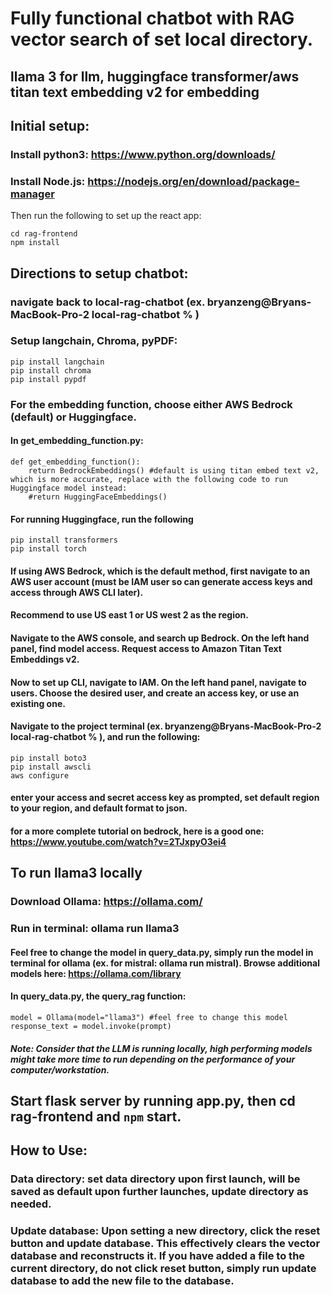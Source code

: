 # Fully functional chatbot with RAG vector search of set local directory.
## llama 3 for llm, huggingface transformer/aws titan text embedding v2 for embedding

## Initial setup:
### Install python3: https://www.python.org/downloads/
### Install Node.js: https://nodejs.org/en/download/package-manager

Then run the following to set up the react app:
```
cd rag-frontend
npm install
```


## Directions to setup chatbot:
### navigate back to local-rag-chatbot (ex. bryanzeng@Bryans-MacBook-Pro-2 local-rag-chatbot % )
### Setup langchain, Chroma, pyPDF:
```
pip install langchain
pip install chroma
pip install pypdf
```
### For the embedding function, choose either AWS Bedrock (default) or Huggingface. 
#### In get_embedding_function.py:
```
def get_embedding_function():
    return BedrockEmbeddings() #default is using titan embed text v2, which is more accurate, replace with the following code to run Huggingface model instead:
    #return HuggingFaceEmbeddings()

```

#### For running Huggingface, run the following
```
pip install transformers
pip install torch
```
#### If using AWS Bedrock, which is the default method, first navigate to an AWS user account (must be IAM user so can generate access keys and access through AWS CLI later).
#### Recommend to use US east 1 or US west 2 as the region.
#### Navigate to the AWS console, and search up Bedrock. On the left hand panel, find model access. Request access to Amazon Titan Text Embeddings v2.
#### Now to set up CLI, navigate to IAM. On the left hand panel, navigate to users. Choose the desired user, and create an access key, or use an existing one.
#### Navigate to the project terminal (ex. bryanzeng@Bryans-MacBook-Pro-2 local-rag-chatbot % ), and run the following:
```
pip install boto3
pip install awscli
aws configure
```
#### enter your access and secret access key as prompted, set default region to your region, and default format to json.
#### for a more complete tutorial on bedrock, here is a good one: https://www.youtube.com/watch?v=2TJxpyO3ei4

## To run llama3 locally
### Download Ollama: https://ollama.com/
### Run in terminal: ollama run llama3
#### Feel free to change the model in query_data.py, simply run the model in terminal for ollama (ex. for mistral: ollama run mistral). Browse additional models here: https://ollama.com/library
#### In query_data.py, the query_rag function:
```
model = Ollama(model="llama3") #feel free to change this model
response_text = model.invoke(prompt)
```
##### Note: Consider that the LLM is running locally, high performing models might take more time to run depending on the performance of your computer/workstation.

## Start flask server by running app.py, then cd rag-frontend and `npm` start.

## How to Use:
### Data directory: set data directory upon first launch, will be saved as default upon further launches, update directory as needed.
### Update database: Upon setting a new directory, click the reset button and update database. This effectively clears the vector database and reconstructs it. If you have added a file to the current directory, do not click reset button, simply run update database to add the new file to the database.
